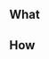 ## What
<!--- Write the change being made with this pull request --->

## How
<!--- Write how to check the feature with this pull request --->

